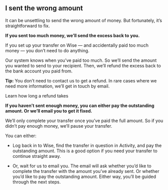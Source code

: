 ## I sent the wrong amount  
It can be unsettling to send the wrong amount of money. But fortunately, it’s straightforward to fix.

 **If you sent too much money, we’ll send the excess back to you.**

If you set up your transfer on Wise — and accidentally paid too much money — you don’t need to do anything.

Our system knows when you’ve paid too much. So we’ll send the amount you wanted to send to your recipient. Then, we’ll refund the excess back to the bank account you paid from.

 **Tip:** You don’t need to contact us to get a refund. In rare cases where we need more information, we’ll get in touch by email.

Learn how long a refund takes

 **If you haven’t sent enough money, you can either pay the outstanding amount. Or we’ll email you to get it fixed.**

We’ll only complete your transfer once you’ve paid the full amount. So if you didn’t pay enough money, we’ll pause your transfer.

You can either:

  * Log back in to Wise, find the transfer in question in Activity, and pay the outstanding amount. This is a good option if you need your transfer to continue straight away.

  * Or, wait for us to email you. The email will ask whether you’d like to complete the transfer with the amount you’ve already sent. Or whether you’d like to pay the outstanding amount. Either way, you’ll be guided through the next steps.